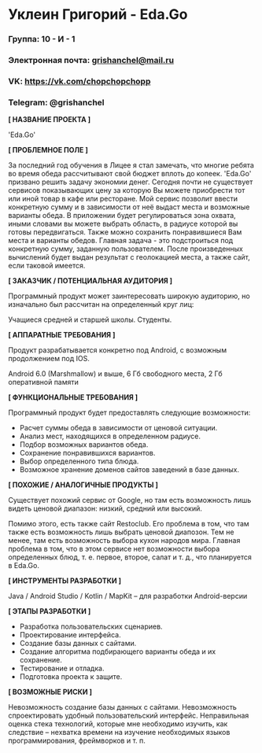 # Уклеин Григорий - Eda.Go

### Группа: 10 - И - 1
### Электронная почта: grishanchel@mail.ru
### VK: https://vk.com/chopchopchopp
### Telegram: @grishanchel

**[ НАЗВАНИЕ ПРОЕКТА ]**

'Eda.Go'

**[ ПРОБЛЕМНОЕ ПОЛЕ ]**

За последний год обучения в Лицее я стал замечать, что многие ребята во время обеда рассчитывают свой бюджет вплоть до копеек. 'Eda.Go' призвано решить задачу экономии денег.
Сегодня почти не существует сервисов показывающих цену за которую Вы можете приобрести тот или иной товар в кафе или ресторане. Мой сервис позволит ввести конкретную сумму и в зависимости от неё выдаст места и возможные варианты обеда.
В приложении будет регулироваться зона охвата, иными словами вы можете выбрать область, в радиусе которой вы готовы передвигаться. Также можно сохранить понравившиеся Вам места и варианты обедов.
Главная задача - это подстроиться под конкретную сумму, заданную пользователем. После произведенных вычислений будет выдан результат с геолокацией места, а также сайт, если таковой имеется.


**[ ЗАКАЗЧИК / ПОТЕНЦИАЛЬНАЯ АУДИТОРИЯ ]**

Программный продукт может заинтересовать широкую аудиторию, но изначально был рассчитан на определенный круг лиц:

Учащиеся средней и старшей школы.
Студенты.

**[ АППАРАТНЫЕ ТРЕБОВАНИЯ ]**

Продукт разрабатывается конкретно под Android, с возможным продолжением под IOS.

Android 6.0 (Marshmallow) и выше, 6 Гб свободного места, 2 Гб оперативной памяти

**[ ФУНКЦИОНАЛЬНЫЕ ТРЕБОВАНИЯ ]**

Программный продукт будет предоставлять следующие возможности:

* Расчет суммы обеда в зависимости от ценовой ситуации.
* Анализ мест, находящихся в определенном радиусе.
* Подбор возможных вариантов обеда.
* Сохранение понравившихся вариантов.
* Выбор определенного типа блюда.
* Возможное хранение доменов сайтов заведений в базе данных.


**[ ПОХОЖИЕ / АНАЛОГИЧНЫЕ ПРОДУКТЫ ]**

Существует похожий сервис от Google, но там есть возможность лишь видеть ценовой диапазон: низкий, средний или высокий.

Помимо этого, есть также сайт Restoclub. Его проблема в том, что там также есть возможность лишь выбрать ценовой диапозон. 
Тем не менее, там есть возможность выбора кухон народов мира. Главная проблема в том, что в этом сервисе нет возможности выбора определенных блюд, т. е. первое, второе, салат и т. д., что планируется в Eda.Go.

**[ ИНСТРУМЕНТЫ РАЗРАБОТКИ ]**

Java / Android Studio / Kotlin / MapKit – для разработки Android-версии

**[ ЭТАПЫ РАЗРАБОТКИ ]**

* Разработка пользовательских сценариев.
* Проектирование интерфейса.
* Создание базы данных с сайтами.
* Создание алгоритма подбирающего варианты обеда и их сохранение.
* Тестирование и отладка.
* Подготовка проекта к защите.

**[ ВОЗМОЖНЫЕ РИСКИ ]**

Невозможность создание базы данных с сайтами.
Невозможность спроектировать удобный пользовательский интерфейс.
Неправильная оценка стека технологий, которые мне необходимо изучить, как следствие – нехватка времени на изучение необходимых языков программирования, фреймворков и т. п.

